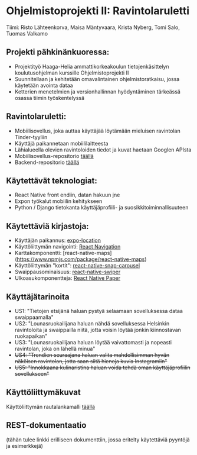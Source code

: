 # Ohjelmistoprojekti II: Ravintolaruletti
Tiimi: Risto Lähteenkorva, Maisa Mäntyvaara, Krista Nyberg, Tomi Salo, Tuomas Valkamo

## Projekti pähkinänkuoressa:
* Projektityö Haaga-Helia ammattikorkeakoulun tietojenkäsittelyn koulutusohjelman kurssille Ohjelmistoprojekti II
* Suunnitellaan ja kehitetään omavalintainen ohjelmistoratkaisu, jossa käytetään avointa dataa
* Ketterien menetelmien ja versionhallinnan hyödyntäminen tärkeässä osassa tiimin työskentelyssä

## Ravintolaruletti:
* Mobiilisovellus, joka auttaa käyttäjää löytämään mieluisen ravintolan Tinder-tyyliin
* Käyttäjä paikannetaan mobiililaitteesta
* Lähialueella olevien ravintoloiden tiedot ja kuvat haetaan Googlen APIsta
* Mobiilisovellus-repositorio [täällä](https://github.com/Poiju/ravintolaruletti-mobile)
* Backend-repositorio [täällä](https://github.com/Poiju/ravintolaruletti-backend)

## Käytettävät teknologiat:
* React Native front endiin, datan hakuun jne
* Expon työkalut mobiilin kehitykseen
* Python / Django tietokanta käyttäjäprofiili- ja suosikkitoiminnallisuuteen

## Käytettäviä kirjastoja:
* Käyttäjän paikannus: [expo-location](https://docs.expo.dev/versions/latest/sdk/location/)
* Käyttöliittymän navigointi: [React Navigation](https://reactnavigation.org/)
* Karttakomponentti: [react-native-maps] (https://www.npmjs.com/package/react-native-maps)
* Käyttöliittymän "kortit": [react-native-snap-carousel](https://www.npmjs.com/package/react-native-snap-carousel)
* Swaippausominaisuus: [react-native-swiper](https://github.com/leecade/react-native-swiper)
* Ulkoasukomponentteja: [React Native Paper](https://callstack.github.io/react-native-paper/)

## Käyttäjätarinoita
* US1: "Tietojen etsijänä haluan pystyä selaamaan sovelluksessa dataa swaippaamalla"
* US2: "Lounasruokailijana haluan nähdä sovelluksessa Helsinkin ravintoloita ja swaippailla niitä, jotta voisin löytää jonkin kiinnostavan ruokapaikan"
* US3: "Lounasruokailijana haluan löytää vaivattomasti ja nopeasti ravintolan, joka on lähellä minua"
* ~~US4: "Trendien seuraajana haluan valita mahdollisimman hyvän näköisen ravintolan, jotta saan siitä hienoja kuvia Instagramiin"~~
* ~~US5: "Innokkaana kulinaristina haluan voida tehdä oman käyttäjäprofiilin sovellukseen"~~

## Käyttöliittymäkuvat
Käyttöliittymän rautalankamalli [täällä](http://wireframepro.mockflow.com/space/M0J2CZJDJmb)

## REST-dokumentaatio
(tähän tulee linkki erilliseen dokumenttiin, jossa eritelty käytettäviä pyyntöjä ja esimerkkejä)
